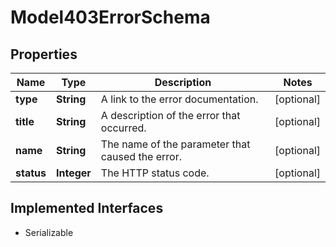 

# Model403ErrorSchema

## Properties

Name | Type | Description | Notes
------------ | ------------- | ------------- | -------------
**type** | **String** | A link to the error documentation. |  [optional]
**title** | **String** | A description of the error that occurred. |  [optional]
**name** | **String** | The name of the parameter that caused the error. |  [optional]
**status** | **Integer** | The HTTP status code. |  [optional]


## Implemented Interfaces

* Serializable



